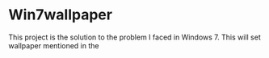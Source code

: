 # Win7wallpaper
This project is the solution to the problem I faced in Windows 7. This will set wallpaper mentioned in the 
